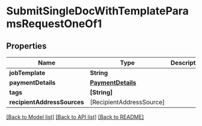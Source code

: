 # SubmitSingleDocWithTemplateParamsRequestOneOf1

## Properties
Name | Type | Description | Notes
------------ | ------------- | ------------- | -------------
**jobTemplate** | **String** |  | 
**paymentDetails** | [**PaymentDetails**](PaymentDetails.md) |  | 
**tags** | **[String]** |  | [optional] 
**recipientAddressSources** | [RecipientAddressSource] |  | 

[[Back to Model list]](../README.md#documentation-for-models) [[Back to API list]](../README.md#documentation-for-api-endpoints) [[Back to README]](../README.md)


